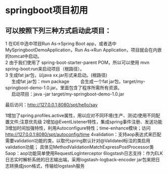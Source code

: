 # springboot项目初用


## 可以按照下列三种方式启动此项目：  
>
1 在IDE中选中项目Run As->Spring Boot app，或者选中MySpringbootDemoApplication，Run As->Run Application，项目就会在内嵌的tomcat中启动。  
2 由于我们使用了 spring-boot-starter-parent POM，所以可以使用 mvn spring-boot:run来启动项目（根路径）。  
3 生成fat jar包，以java xx.jar形式来启动。(根路径)  
&nbsp;&nbsp;&nbsp;&nbsp;&nbsp;生成fat jar包：mvn package
&nbsp;&nbsp;&nbsp;&nbsp;&nbsp;&nbsp;&nbsp;&nbsp;会生成一个fat jar包，target/my-springboot-demo-1.0.jar。里面包含了程序所需所有资源。  
&nbsp;&nbsp;&nbsp;&nbsp;&nbsp;启动项目：java -jar target/my-springboot-demo-1.0.jar  

	
最后访问：http://127.0.0.1:8080/spt/hello/say

1增加了spring.profiles.active属性，用以应对不同环境(生产、测试)使用不同配置文件;注意优先级
2增加@EventListener特性，集成spring事件注册、发送功能
3增加时间加强特性，利用Autoconfigure特性；time-enhance模块；访问 http://127.0.0.1:8080/spt/autoconfig/time
4validation：支持aop表达式来匹配需要validation功能的类，以取代spring默认针对@Validated标注的类启用validation功能；
具体见MethodValidationMatchExpressPostProcessor类
5aop：aop功能简单使用RequestLogInterceptor
6logstash日志支持：作为ELK日志实时解析系统的日志输出端，采用logstash-logback-encoder jar包来把日志转换成json格式，传输给logstash服务